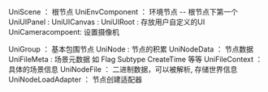 
UniScene ： 根节点
UniEnvComponent ： 环境节点 -- 根节点下第一个
UniUIPanel : 
UniUICanvas :
UniUIRoot : 存放用户自定义的UI
UniCameracompoent: 设置摄像机

UniGroup ： 基本包围节点 
UniNode : 节点的积累
UniNodeData ： 节点数据
UniFileMeta : 场景元数据 如 Flag Subtype CreateTime 等等
UniFileContext ： 具体的场景信息
UniNodeFile ： 二进制数据，可以被解析, 存储世界信息
UniNodeLoadAdapter ： 节点创建适配器


